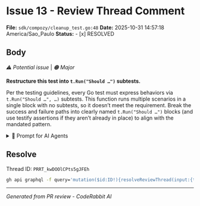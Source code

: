# Issue 13 - Review Thread Comment

**File:** `sdk/compozy/cleanup_test.go:48`
**Date:** 2025-10-31 14:57:18 America/Sao_Paulo
**Status:** - [x] RESOLVED

## Body

_⚠️ Potential issue_ | _🟠 Major_

**Restructure this test into `t.Run("Should …")` subtests.**

Per the testing guidelines, every Go test must express behaviors via `t.Run("Should …", …)` subtests. This function runs multiple scenarios in a single block with no subtests, so it doesn’t meet the requirement. Break the success and failure paths into clearly named `t.Run("Should …")` blocks (and use testify assertions if they aren’t already in place) to align with the mandated pattern.

<details>
<summary>🤖 Prompt for AI Agents</summary>

```
In sdk/compozy/cleanup_test.go around lines 24 to 48, the test currently
exercises multiple scenarios in one function; split it into t.Run("Should ...")
subtests for each behavior: one subtest that verifies cleanupModeResources
returns an error and increments called twice, one subtest that exercises
cleanupStore (success path), and one subtest that sets engine.project and a
failingStore then asserts RegisterTool returns an error and that engine.tools is
empty; move the relevant setup and assertions into clearly named t.Run blocks
(using the existing require/assert calls) so each behavior is isolated and
self-describing.
```

</details>

<!-- fingerprinting:phantom:medusa:sabertoothed -->

<!-- This is an auto-generated comment by CodeRabbit -->

## Resolve

Thread ID: `PRRT_kwDOOlCPts5gJFEh`

```bash
gh api graphql -f query='mutation($id:ID!){resolveReviewThread(input:{threadId:$id}){thread{isResolved}}}' -F id=PRRT_kwDOOlCPts5gJFEh
```

---
*Generated from PR review - CodeRabbit AI*
